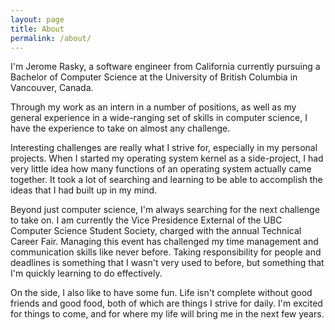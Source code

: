 ```yaml
---
layout: page
title: About
permalink: /about/
---
```


I'm Jerome Rasky, a software engineer from California currently pursuing a
Bachelor of Computer Science at the University of British Columbia in Vancouver,
Canada.

Through my work as an intern in a number of positions, as well as my general
experience in a wide-ranging set of skills in computer science, I have the
experience to take on almost any challenge.

Interesting challenges are really what I strive for, especially in my personal
projects. When I started my operating system kernel as a side-project, I had
very little idea how many functions of an operating system actually came
together. It took a lot of searching and learning to be able to accomplish the
ideas that I had built up in my mind.

Beyond just computer science, I'm always searching for the next challenge to
take on. I am currently the Vice Presidence External of the UBC Computer Science
Student Society, charged with the annual Technical Career Fair. Managing this
event has challenged my time management and communication skills like never
before. Taking responsibility for people and deadlines is something that I
wasn't very used to before, but something that I'm quickly learning to do
effectively.

On the side, I also like to have some fun. Life isn't complete without good
friends and good food, both of which are things I strive for daily. I'm excited
for things to come, and for where my life will bring me in the next few years.
